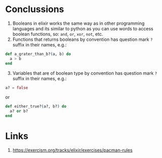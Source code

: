# Conclussions
1. Booleans in elixir works the same way as in other programming languages and its similar to python as you can use words to access boolean functions, so: `and`, `or`, `xor`, `not`, etc.
2. Functions that returns booleans by convention has question mark `?` suffix in their names, e.g.:
```elixir
def a_grater_than_b?(a, b) do
  a > b
end
```
3. Variables that are of boolean type  by convention has question mark `?` suffix in their names, e.g.:
```elixir
a? = false
```
or 
```elixir
def either_true?(a?, b?) do
  a? or b?
end
```


# Links
1. https://exercism.org/tracks/elixir/exercises/pacman-rules

